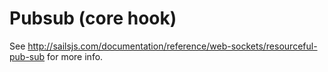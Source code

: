 # Pubsub (core hook)

See http://sailsjs.com/documentation/reference/web-sockets/resourceful-pub-sub for more info.
